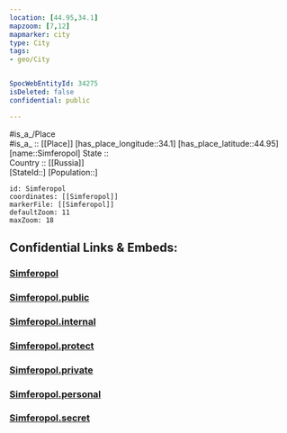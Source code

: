 ```yaml
---
location: [44.95,34.1] 
mapzoom: [7,12] 
mapmarker: city 
type: City
tags:
- geo/City


SpocWebEntityId: 34275
isDeleted: false
confidential: public

---
```

#is_a_/Place  
#is_a_ :: [[Place]] 
[has_place_longitude::34.1] 
[has_place_latitude::44.95] 
[name::Simferopol] 
State ::  
Country :: [[Russia]]  
[StateId::] 
[Population::] 



```leaflet
id: Simferopol
coordinates: [[Simferopol]] 
markerFile: [[Simferopol]] 
defaultZoom: 11 
maxZoom: 18
```


## Confidential Links & Embeds: 

### [Simferopol](/_Standards/Earth/Continent/Europe/Europe~East/Ukraine/Regions~Ukraine/Crimea/City/Simferopol.md) 

### [Simferopol.public](/_public/Earth/Continent/Europe/Europe~East/Ukraine/Regions~Ukraine/Crimea/City/Simferopol.public.md) 

### [Simferopol.internal](/_internal/Earth/Continent/Europe/Europe~East/Ukraine/Regions~Ukraine/Crimea/City/Simferopol.internal.md) 

### [Simferopol.protect](/_protect/Earth/Continent/Europe/Europe~East/Ukraine/Regions~Ukraine/Crimea/City/Simferopol.protect.md) 

### [Simferopol.private](/_private/Earth/Continent/Europe/Europe~East/Ukraine/Regions~Ukraine/Crimea/City/Simferopol.private.md) 

### [Simferopol.personal](/_personal/Earth/Continent/Europe/Europe~East/Ukraine/Regions~Ukraine/Crimea/City/Simferopol.personal.md) 

### [Simferopol.secret](/_secret/Earth/Continent/Europe/Europe~East/Ukraine/Regions~Ukraine/Crimea/City/Simferopol.secret.md)

